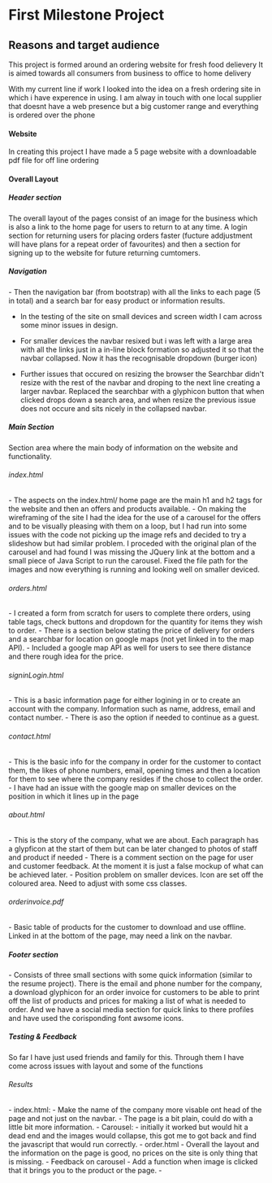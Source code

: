 # First Milestone Project
## Reasons and target audience

This project is formed around an ordering website for fresh food delievery
It is aimed towards all consumers from business to office to home delivery

With my current line if work I looked into the idea on a fresh ordering site in which i have experence in using.
I am alway in touch with one local supplier that doesnt have a web presence but a big customer range and everything is ordered over the phone
<h4>Website</h4>
In creating this project I have made a 5 page website with a downloadable pdf file for off line ordering

<h4>Overall Layout</h4>
<h5>Header section</h5>
The overall layout of the pages consist of an image for the business which is also a link to the home page for users to return to at any time.
A login section for returning users for placing orders faster (fucture addjustment will have plans for a repeat order of favourites) and then
a section for signing up to the website for future returning cumtomers.
<h5>Navigation</h5>
- Then the navigation bar (from bootstrap) with all the links to each page (5 in total) and a search bar for easy product or information results.
    
- In the testing of the site on small devices and screen width I cam across some minor issues in design.
        
- For smaller devices the navbar resixed but i was left with a large area with all the links just in a in-line block formation
        so adjusted it so that the navbar collapsed. Now it has the recognisable dropdown (burger icon)
        
- Further issues that occured on resizing the browser the Searchbar didn't resize with the rest of the navbar and droping to the next line
  creating a larger navbar. Replaced the searchbar with a glyphicon button that when clicked drops down a search area, and when resize the 
  previous issue does not occure and sits nicely in the collapsed navbar.

<h5 >Main Section</h5>
Section area where the main body of information on the website and functionality.

<h6>index.html</h6>
- The aspects on the index.html/ home page are the main h1 and h2 tags for the website
and then an offers and products available. 
- On making the wireframing of the site I had the idea for the use of a carousel for the offers and to be visually 
pleasing with them on a loop, but I had run into some issues with the code not picking up the image refs and decided to try a slideshow but had similar problem.
I proceded with the original plan of the carousel and had found I was missing the JQuery link at the bottom and a small piece of Java Script to run the carousel.
Fixed the file path for the images and now everything is running and looking well on smaller deviced.

<h6>orders.html</h6>
- I created a form from scratch for users to complete there orders, using table tags, check buttons and dropdown for the quantity for items they wish to order.
- There is a section below stating the price of delivery for orders and a searchbar for location on google maps (not yet linked in to the map API).
- Included a google map API as well for users to see there distance and there rough idea for the price.


<h6>signinLogin.html</h6>
- This is a basic information page for either logining in or to create an account with the company. Information such as name, address, email and contact number.
- There is aso the option if needed to continue as a guest.

<h6>contact.html</h6>
- This is the basic info for the company in order for the customer to contact them, the likes of phone numbers, email, opening times and then a location for them to see 
where the company resides if the chose to collect the order.
- I have had an issue with the google map on smaller devices on the position in which it lines up in the page

<h6>about.html</h6>
- This is the story of the company, what we are about. Each paragraph has a glypficon at the start of them but can be later changed to photos of staff and product if needed
- There is a comment section on the page for user and customer feedback. At the moment it is just a false mockup of what can be achieved later.
- Position problem on smaller devices. Icon are set off the coloured area. Need to adjust with some css classes.

<h6>orderinvoice.pdf</h6>
- Basic table of products for the customer to download and use offline. Linked in at the bottom of the page, may need a link on the navbar.


<h5>Footer section</h5>
- Consists of three small sections with some quick information (similar to the resume project). There is the email and phone number
for the company, a download glyphicon for an order invoice for customers to be able to print off the list of products and prices for making a list 
of what is needed to order. And we have a social media section for quick links to there profiles and have used the corisponding font awsome icons.

<h5>Testing & Feedback</h5>
So far I have just used friends and family for this.
Through them I have come across issues with layout and some of the functions
<h6>Results</h6>
- index.html:
    - Make the name of the company more visable ont head of the page and not just on the navbar.
    - The page is a bit plain, could do with a little bit more information.
- Carousel:
    - initially it worked but would hit a dead end and the images would collapse, this got me to got back and find the javascript that would run correctly.
- order.html
    - Overall the layout and the information on the page is good, no prices on the site is only thing that is missing.
- Feedback on carousel 
    - Add a function when image is clicked that it brings you to the product or the page.
- 

                

